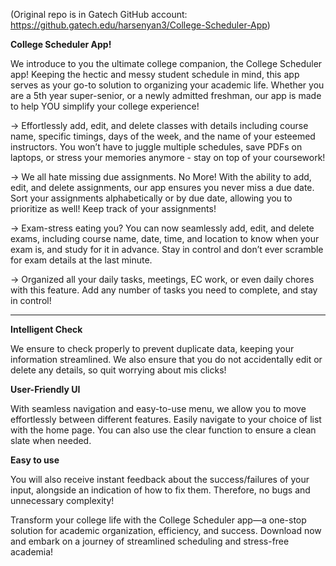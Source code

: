 (Original repo is in Gatech GitHub account: https://github.gatech.edu/harsenyan3/College-Scheduler-App)

**College Scheduler App!**

We introduce to you the ultimate college companion, the College Scheduler app! Keeping the hectic and messy student schedule in mind, this app serves as your go-to solution to organizing your academic life. Whether you are a 5th year super-senior, or a newly admitted freshman, our app is made to help YOU simplify your college experience!

-> Effortlessly add, edit, and delete classes with details including course name, specific timings, days of the week, and the name of your esteemed instructors. You won’t have to juggle multiple schedules, save PDFs on laptops, or stress your memories anymore - stay on top of your coursework!

-> We all hate missing due assignments. No More! With the ability to add, edit, and delete assignments, our app ensures you never miss a due date. Sort your assignments alphabetically or by due date, allowing you to prioritize as well! Keep track of your assignments!

-> Exam-stress eating you? You can now seamlessly add, edit, and delete exams, including course name, date, time, and location to know when your exam is, and study for it in advance. Stay in control and don’t ever scramble for exam details at the last minute.

-> Organized all your daily tasks, meetings, EC work, or even daily chores with this feature. Add any number of tasks you need to complete, and stay in control!

---------------------------------------------------------

**Intelligent Check**

We ensure to check properly to prevent duplicate data, keeping your information streamlined. We also ensure that you do not accidentally edit or delete any details, so quit worrying about mis clicks!

**User-Friendly UI**

With seamless navigation and easy-to-use menu, we allow you to move effortlessly between different features. Easily navigate to your choice of list with the home page. You can also use the clear function to ensure a clean slate when needed.

**Easy to use**

You will also receive instant feedback about the success/failures of your input, alongside an indication of how to fix them. Therefore, no bugs and unnecessary complexity!

Transform your college life with the College Scheduler app—a one-stop solution for academic organization, efficiency, and success. Download now and embark on a journey of streamlined scheduling and stress-free academia!

